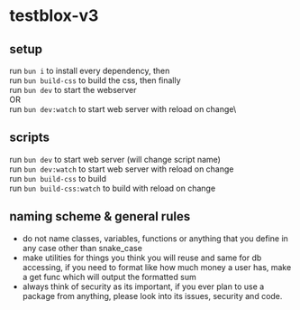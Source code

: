 # testblox-v3

## setup 
run `bun i` to install every dependency, then\
run `bun build-css` to build the css, then finally\
run `bun dev` to start the webserver\
OR\
run `bun dev:watch` to start web server with reload on change\

## scripts 
run `bun dev` to start web server (will change script name)\
run `bun dev:watch` to start web server with reload on change\
run `bun build-css` to build\
run `bun build-css:watch` to build with reload on change

## naming scheme & general rules
* do not name classes, variables, functions or anything that you define in any case other than snake_case
* make utilities for things you think you will reuse and same for db accessing, if you need to format like how much money a user has, make a get func which will output the formatted sum
* always think of security as its important, if you ever plan to use a package from anything, please look into its issues, security and code.
